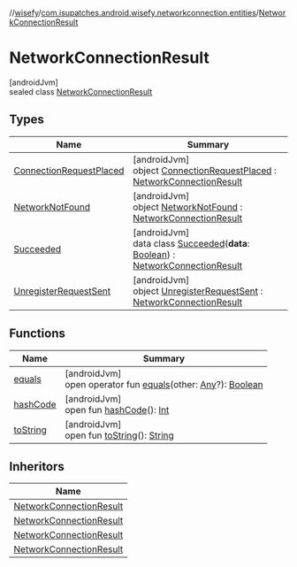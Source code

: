 //[wisefy](../../../index.md)/[com.isupatches.android.wisefy.networkconnection.entities](../index.md)/[NetworkConnectionResult](index.md)

# NetworkConnectionResult

[androidJvm]\
sealed class [NetworkConnectionResult](index.md)

## Types

| Name | Summary |
|---|---|
| [ConnectionRequestPlaced](-connection-request-placed/index.md) | [androidJvm]<br>object [ConnectionRequestPlaced](-connection-request-placed/index.md) : [NetworkConnectionResult](index.md) |
| [NetworkNotFound](-network-not-found/index.md) | [androidJvm]<br>object [NetworkNotFound](-network-not-found/index.md) : [NetworkConnectionResult](index.md) |
| [Succeeded](-succeeded/index.md) | [androidJvm]<br>data class [Succeeded](-succeeded/index.md)(**data**: [Boolean](https://kotlinlang.org/api/latest/jvm/stdlib/kotlin/-boolean/index.html)) : [NetworkConnectionResult](index.md) |
| [UnregisterRequestSent](-unregister-request-sent/index.md) | [androidJvm]<br>object [UnregisterRequestSent](-unregister-request-sent/index.md) : [NetworkConnectionResult](index.md) |

## Functions

| Name | Summary |
|---|---|
| [equals](../../com.isupatches.android.wisefy.wifi.delegates/-legacy-wifi-delegate/index.md#585090901%2FFunctions%2F1622544596) | [androidJvm]<br>open operator fun [equals](../../com.isupatches.android.wisefy.wifi.delegates/-legacy-wifi-delegate/index.md#585090901%2FFunctions%2F1622544596)(other: [Any](https://kotlinlang.org/api/latest/jvm/stdlib/kotlin/-any/index.html)?): [Boolean](https://kotlinlang.org/api/latest/jvm/stdlib/kotlin/-boolean/index.html) |
| [hashCode](../../com.isupatches.android.wisefy.wifi.delegates/-legacy-wifi-delegate/index.md#1794629105%2FFunctions%2F1622544596) | [androidJvm]<br>open fun [hashCode](../../com.isupatches.android.wisefy.wifi.delegates/-legacy-wifi-delegate/index.md#1794629105%2FFunctions%2F1622544596)(): [Int](https://kotlinlang.org/api/latest/jvm/stdlib/kotlin/-int/index.html) |
| [toString](../../com.isupatches.android.wisefy.wifi.delegates/-legacy-wifi-delegate/index.md#1616463040%2FFunctions%2F1622544596) | [androidJvm]<br>open fun [toString](../../com.isupatches.android.wisefy.wifi.delegates/-legacy-wifi-delegate/index.md#1616463040%2FFunctions%2F1622544596)(): [String](https://kotlinlang.org/api/latest/jvm/stdlib/kotlin/-string/index.html) |

## Inheritors

| Name |
|---|
| [NetworkConnectionResult](-succeeded/index.md) |
| [NetworkConnectionResult](-connection-request-placed/index.md) |
| [NetworkConnectionResult](-network-not-found/index.md) |
| [NetworkConnectionResult](-unregister-request-sent/index.md) |
